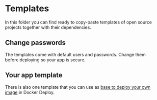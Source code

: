 # Templates

In this folder you can find ready to copy-paste templates of open source projects together with their dependencies.

## Change passwords

The templates come with default users and passwords. Change them before deploying so your app is secure.

## Your app template

There is also one template that you can use as [base to deploy your own image](/.yourApp.yml) in Docker Deploy.
